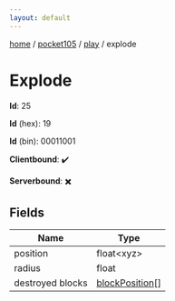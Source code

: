 ```yaml
---
layout: default
---
```


[home](/)  /  [pocket105](/protocol/pocket105)  /  [play](/protocol/pocket105/play)  /  explode

# Explode

**Id**: 25

**Id** (hex): 19

**Id** (bin): 00011001

**Clientbound**: ✔️

**Serverbound**: ✖️

## Fields

Name | Type
---|---
position | float&lt;xyz&gt;
radius | float
destroyed blocks | [blockPosition](/protocol/pocket105/types/block-position)[]
